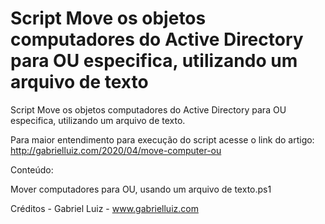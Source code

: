 # Script Move os objetos computadores do Active Directory para OU especifica, utilizando um arquivo de texto
Script Move os objetos computadores do Active Directory para OU especifica, utilizando um arquivo de texto.

Para maior entendimento para execução do script acesse o link do artigo: http://gabrielluiz.com/2020/04/move-computer-ou

Conteúdo:

Mover computadores para OU, usando um arquivo de texto.ps1

Créditos - Gabriel Luiz - www.gabrielluiz.com
